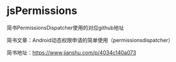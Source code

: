 # jsPermissions
简书PermissionsDispatcher使用的对应github地址

简书文章：Android动态权限申请的简单使用（permissionsdispatcher）

简书地址：https://www.jianshu.com/p/4034c140a073
